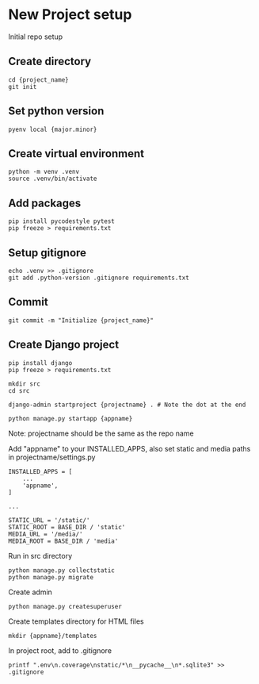 # New Project setup

Initial repo setup

## Create directory

```
cd {project_name}
git init
```

## Set python version

```
pyenv local {major.minor}
```

## Create virtual environment

```
python -m venv .venv
source .venv/bin/activate
```

## Add packages

```
pip install pycodestyle pytest
pip freeze > requirements.txt
```

## Setup gitignore

```
echo .venv >> .gitignore
git add .python-version .gitignore requirements.txt
```

## Commit

```
git commit -m "Initialize {project_name}"
```

## Create Django project

```
pip install django
pip freeze > requirements.txt

mkdir src
cd src

django-admin startproject {projectname} . # Note the dot at the end

python manage.py startapp {appname}
```

Note: projectname should be the same as the repo name

Add "appname" to your INSTALLED_APPS, also set static and media paths in projectname/settings.py

```
INSTALLED_APPS = [
    ...
    'appname',
]

...

STATIC_URL = '/static/'
STATIC_ROOT = BASE_DIR / 'static'
MEDIA_URL = '/media/'
MEDIA_ROOT = BASE_DIR / 'media'
```

Run in src directory

```
python manage.py collectstatic
python manage.py migrate
```

Create admin

```
python manage.py createsuperuser
```

Create templates directory for HTML files

```
mkdir {appname}/templates
```

In project root, add to .gitignore

```
printf ".env\n.coverage\nstatic/*\n__pycache__\n*.sqlite3" >> .gitignore
```
